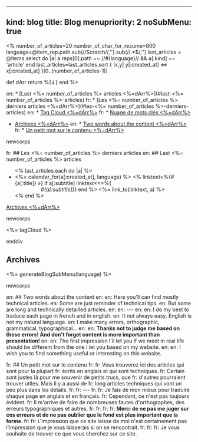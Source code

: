 ----- 
kind: blog
title: Blog
menupriority: 2
noSubMenu: true
-----
<% 
    number_of_articles=20
    number_of_char_for_resume=800
    language=@item_rep.path.sub(/\/Scratch\//,'').sub(/\/.*$/,'') 
    last_articles = @items.select do |a| 
            a.reps[0].path =~ /\/#{language}\//  && a[:kind] == 'article'
    end
    last_articles=last_articles.sort { |x,y| y[:created_at] <=> x[:created_at] }[0..(number_of_articles-1)]

def dArr
    return %{<span class="nicer">&dArr;</span>}
end
%>

en: * [Last <%= number_of_articles %> articles <%=dArr%>](#last-<%= number_of_articles %>-articles) 
fr: * [Les <%= number_of_articles %> derniers articles <%=dArr%>](#les-<%= number_of_articles %>-derniers-articles)
en: * [Tag Cloud <%=dArr%>](#tagcloud)
fr: * [Nuage de mots clés <%=dArr%>](#tagcloud)
* [Archives <%=dArr%>](#archives)
en: * [Two words about the content <%=dArr%>](#two-words-about-the-content)
fr: * [Un petit mot sur le contenu <%=dArr%>](#un-petit-mot-sur-le-contenu)

newcorps

fr: ## Les <%= number_of_articles %> derniers articles
en: ## Last <%= number_of_articles %> articles

<ul class="bloglist">
<% last_articles.each do |a| %>
    <li>
        <%= calendar_for(a[:created_at], language) %>
        <%
        linktext=%{<span class="sc">#{a[:title]} <span class="nicer">»</span></span>}
        if a[:subtitle]
            linktext<<=%{ <br> <span class="small" style="margin-left: 5em"><span class="small"><em>#{a[:subtitle]}</em></span></span>}
        end
        %>
        <%= link_to(linktext, a) %>
    </li>
<% end %>
</ul>

<a href="#archives">Archives <%=dArr%></a>

newcorps

<div>
<%= tagCloud %>
</div>

enddiv

## Archives

<%= generateBlogSubMenu(language) %>

newcorps

en: ## Two words about the content
en: 
en: Here you'll can find mostly technical articles.
en: Some are just reminder of technical tips.
en: But some are long and technically detailled articles.
en: 
en: ---
en: 
en:  I do my best to traduce each page in french and in english.
en: It not always easy. English is not my natural language.
en: I make many errors, orthographic, grammatical, typographical&hellip;
en: 
en: <strong> Thanks not to judge me based on these errors! And don't forget content is more important than presentation! </strong>
en: 
en: The first impression I'll let you if we meet in real life should be different from the one I let you based on my website.
en: 
en: I wish you to find something useful or interesting on this website.

fr: ## Un petit mot sur le contenu
fr: 
fr: Vous trouverez ici des articles qui sont pour la plupart
fr: écrits en anglais et qui sont techniques.
fr: Certain sont justes là pour me souvenir de petits trucs, que
fr: d'autres pourraient trouver utiles. Mais il y a aussi de
fr: long articles techniques qui vont un peu plus dans les détails.
fr: 
fr: ---
fr: 
fr:  Je fais de mon mieux pour traduire chaque page en anglais et en français.
fr: Cependant, ce n'est pas toujours évident. 
fr: Il m'arrive de faire de nombreuses fautes d'orthographes, des erreurs typographiques et autres. 
fr: 
fr: 
fr: 
fr: <strong> Merci de ne pas me juger sur ces erreurs et de ne pas oublier que le fond est plus important que la forme. </strong>
fr: 
fr: L'impression que ce site laisse de moi n'est certainement pas l'impression que je vous laisserais si on se rencontrait.
fr: 
fr: 
fr: Je vous souhaite de trouver ce que vous cherchez sur ce site.
